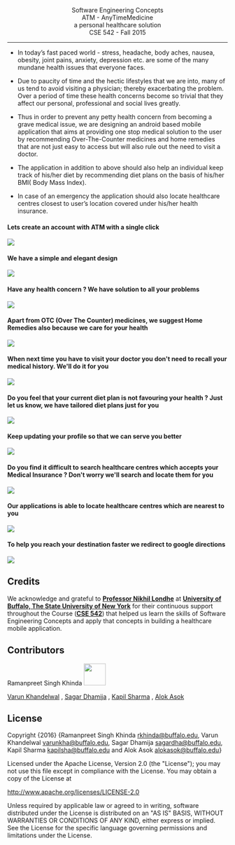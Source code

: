 <p align="center">Software Engineering Concepts</br>ATM - AnyTimeMedicine<br/>a personal healthcare solution</br>CSE 542 - Fall 2015</p>

---

* In today’s fast paced world - stress, headache, body aches, nausea, obesity, joint pains, anxiety, depression etc. are some of the many mundane health issues that everyone faces.

* Due to paucity of time and the hectic lifestyles that we are into, many of us tend to avoid visiting a physician; thereby exacerbating the problem. Over a period of time these health concerns become so trivial that they affect our personal, professional and social lives greatly.

* Thus in order to prevent any petty health concern from becoming a grave medical issue, we are designing an android based mobile application that aims at providing one stop medical solution to the user by recommending Over-The-Counter medicines and home remedies that are not just easy to access but will also rule out the need to visit a doctor.

* The application in addition to above should also help an individual keep track of his/her diet by recommending diet plans on the basis of his/her BMI( Body Mass Index).

* In case of an emergency the application should also locate healthcare centres closest to user’s location covered under his/her health insurance.


#### Lets create an account with ATM with a single click
<img src="https://cloud.githubusercontent.com/assets/11690982/11456751/f3df2380-9660-11e5-9c13-a76736b34807.jpg" align=center>

#### We have a simple and elegant design
<img src="https://cloud.githubusercontent.com/assets/11690982/11456749/f3dc6c62-9660-11e5-92c7-fc7ab42f143f.jpg" align=center>

#### Have any health concern ? We have solution to all your problems
<img src="https://cloud.githubusercontent.com/assets/11690982/11456748/f3daa7a6-9660-11e5-9cd5-557637581a54.jpg" align=center>

#### Apart from OTC (Over The Counter) medicines, we suggest Home Remedies also because we care for your health
<img src="https://cloud.githubusercontent.com/assets/11690982/11456746/f3d9c0c0-9660-11e5-8fad-02d460ad1229.jpg" align=center>

#### When next time you have to visit your doctor you don't need to recall your medical history. We'll do it for you
<img src="https://cloud.githubusercontent.com/assets/11690982/11456742/f3ce4ccc-9660-11e5-95ad-018d682ebfd1.jpg" align=center>

#### Do you feel that your current diet plan is not favouring your health ? Just let us know, we have tailored diet plans just for you
<img src="https://cloud.githubusercontent.com/assets/11690982/11456747/f3d9c12e-9660-11e5-8f21-9c0d8049fcb6.jpg" align=center>

#### Keep updating your profile so that we can serve you better
<img src="https://cloud.githubusercontent.com/assets/11690982/11456743/f3ce70ee-9660-11e5-8a4d-e4274f534e49.jpg" align=center>

#### Do you find it difficult to search healthcare centres which accepts your Medical Insurance ? Don't worry we'll search and locate them for you
<img src="https://cloud.githubusercontent.com/assets/11690982/11456745/f3d12a5a-9660-11e5-8829-21bca14c763c.jpg" align=center>

#### Our applications is able to locate healthcare centres which are nearest to you
<img src="https://cloud.githubusercontent.com/assets/11690982/11456741/f3cde2fa-9660-11e5-8990-6fccd784e626.jpg" align=center>

#### To help you reach your destination faster we redirect to google directions
<img src="https://cloud.githubusercontent.com/assets/11690982/11456740/f3cbf42c-9660-11e5-9505-5bfff9c5bf3b.jpg" align=center>

Credits
----------
 We acknowledge and grateful to [**Professor Nikhil Londhe**](http://www.cse.buffalo.edu/people/?u=nikhillo)   at **[University of Buffalo, The State University of New York](http://www.cse.buffalo.edu)**  for their continuous support throughout the Course ([**CSE 542**](http://www.cse.buffalo.edu/shared/course.php?e=CSE&n=542)) that helped us learn the skills of Software Engineering Concepts and apply that concepts in building a healthcare mobile application.

Contributors
------------------
Ramanpreet Singh Khinda [<img src="https://github.com/ramanpreetSinghKhinda/CSE_535_Multilingual_Search_System/blob/master/Resources/linkedin.png" height="50" width="50">](https://www.linkedin.com/in/ramanpreetSinghKhinda)

[Varun Khandelwal](https://www.linkedin.com/in/varunkhandelwal1) , [Sagar Dhamija](https://www.linkedin.com/in/sagardhamija) , [Kapil Sharma](https://www.linkedin.com/in/kapilsharma89) , [Alok Asok](https://www.linkedin.com/in/alokasok)


License
-------
Copyright {2016} 
{Ramanpreet Singh Khinda rkhinda@buffalo.edu, Varun Khandelwal varunkha@buffalo.edu, Sagar Dhamija sagardha@buffalo.edu, Kapil Sharma kapilsha@buffalo.edu and Alok Asok alokasok@buffalo.edu} 

Licensed under the Apache License, Version 2.0 (the "License"); you may not use this file except in compliance with the License. You may obtain a copy of the License at

http://www.apache.org/licenses/LICENSE-2.0

Unless required by applicable law or agreed to in writing, software distributed under the License is distributed on an "AS IS" BASIS, WITHOUT WARRANTIES OR CONDITIONS OF ANY KIND, either express or implied. See the License for the specific language governing permissions and limitations under the License.
